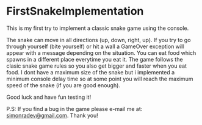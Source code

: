# FirstSnakeImplementation
This is my first try to implement a classic snake game using the console.

The snake can move in all directions (up, down, right, up). If you try to go through yourself (bite yourself) or hit
a wall a GameOver exception will appear with a message depending on the situation. You can eat food which spawns in a different
place everytime you eat it. The game follows the clasic snake game rules so you also get bigger and faster when you eat food.
I dont have a maximum size of the snake but i implemented a minimum console delay time so at some point you will reach the
maximum speed of the snake (if you are good enough).

Good luck and have fun testing it!

P.S: If you find a bug in the game please e-mail me at: simonradev@gmail.com. Thank you!
